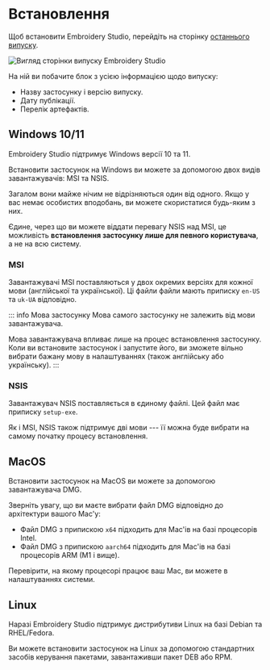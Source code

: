 # Встановлення

Щоб встановити Embroidery Studio, перейдіть на сторінку [останнього випуску](https://github.com/embroidery-space/embroidery-studio/releases/latest).

![Вигляд сторінки випуску Embroidery Studio](/images/guide/installation/release-page.png)

На ній ви побачите блок з усією інформацією щодо випуску:

- Назву застосунку і версію випуску.
- Дату публікації.
- Перелік артефактів.

## Windows 10/11

Embroidery Studio підтримує Windows версії 10 та 11.

Встановити застосунок на Windows ви можете за допомогою двох видів завантажувачів: MSI та NSIS.

Загалом вони майже нічим не відрізняються один від одного.
Якщо у вас немає особистих вподобань, ви можете скористатися будь-яким з них.

Єдине, через що ви можете віддати перевагу NSIS над MSI, це можливість **встановлення застосунку лише для певного користувача**, а не на всю систему.

### MSI

Завантажувачі MSI поставляються у двох окремих версіях для кожної мови (англійської та української).
Ці файли файли мають приписку `en-US` та `uk-UA` відповідно.

::: info Мова застосунку
Мова самого застосунку не залежить від мови завантажувача.

Мова завантажувача впливає лише на процес встановлення застосунку.
Коли ви встановите застосунок і запустите його, ви зможете вільно вибрати бажану мову в налаштуваннях (також англійську або українську).
:::

### NSIS

Завантажувач NSIS поставляється в єдиному файлі.
Цей файл має приписку `setup-exe`.

Як і MSI, NSIS також підтримує дві мови --- її можна буде вибрати на самому початку процесу встановлення.

## MacOS

Встановити застосунок на MacOS ви можете за допомогою завантажувача DMG.

Зверніть увагу, що ви маєте вибрати файл DMG відповідно до архітектури вашого Mac'у:

- Файл DMG з припискою `x64` підходить для Mac'ів на базі процесорів Intel.
- Файл DMG з припискою `aarch64` підходить для Mac'ів на базі процесорів ARM (M1 і вище).

Перевірити, на якому процесорі працює ваш Mac, ви можете в налаштуваннях системи.

## Linux

Наразі Embroidery Studio підтримує дистрибутиви Linux на базі Debian та RHEL/Fedora.

Ви можете встановити застосунок на Linux за допомогою стандартних засобів керування пакетами, завантаживши пакет DEB або RPM.
